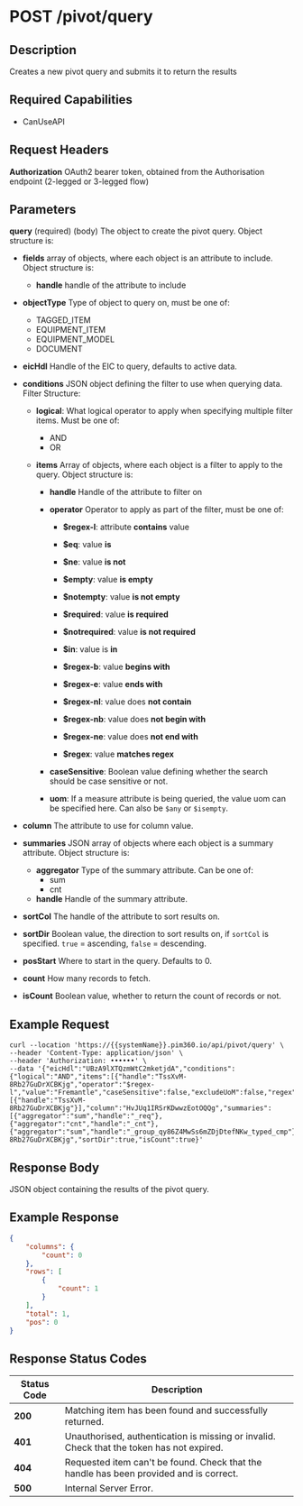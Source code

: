 # POST /pivot/query

## Description
Creates a new pivot query and submits it to return the results

## Required Capabilities
* CanUseAPI

## Request Headers

**Authorization** OAuth2 bearer token, obtained from the Authorisation endpoint (2-legged or 3-legged flow)

## Parameters
**query** (required) (body) The object to create the pivot query. Object structure is:

* **fields** array of objects, where each object is an attribute to include. Object structure is:
    * **handle** handle of the attribute to include
* **objectType** Type of object to query on, must be one of:
    * TAGGED_ITEM
    * EQUIPMENT_ITEM
    * EQUIPMENT_MODEL
    * DOCUMENT
* **eicHdl** Handle of the EIC to query, defaults to active data.

* **conditions** JSON object defining the filter to use when querying data. 
Filter Structure:
    * **logical**: What logical operator to apply when specifying multiple filter items. Must be one of:
        * AND
        * OR
    
    * **items** Array of objects, where each object is a filter to apply to the query. Object structure is:
        * **handle** Handle of the attribute to filter on
        * **operator** Operator to apply as part of the filter, must be one of:
            * **$regex-l**: attribute **contains** value
            
            * **$eq**: value **is**

            * **$ne**: value **is not**

            * **$empty**:  value **is empty**

            * **$notempty**: value **is not empty**

            * **$required**: value **is required**

            * **$notrequired**: value **is not required**

            * **$in**: value is **in**

            * **$regex-b**: value **begins with**

            * **$regex-e**: value **ends with**

            * **$regex-nl**: value does **not contain**

            * **$regex-nb**: value does **not begin with**

            * **$regex-ne**: value does **not end with**

            * **$regex**: value **matches regex**
        * **caseSensitive**: Boolean value defining whether the search should be case sensitive or not.

        * **uom**: If a measure attribute is being queried, the value uom can be specified here. Can also be ``$any`` or ``$isempty``.

* **column** The attribute to use for column value.

* **summaries** JSON array of objects where each object is a summary attribute. Object structure is:
    * **aggregator** Type of the summary attribute. Can be one of: 
        * sum
        * cnt
    * **handle** Handle of the summary attribute.

* **sortCol** The handle of the attribute to sort results on.

* **sortDir** Boolean value, the direction to sort results on, if `sortCol` is specified. `true` = ascending, `false` = descending.

* **posStart** Where to start in the query. Defaults to 0.

* **count** How many records to fetch.

* **isCount** Boolean value, whether to return the count of records or not.

## Example Request
```
curl --location 'https://{{systemName}}.pim360.io/api/pivot/query' \
--header 'Content-Type: application/json' \
--header 'Authorization: ••••••' \
--data '{"eicHdl":"UBzA9lXTQzmWtC2mketjdA","conditions":{"logical":"AND","items":[{"handle":"TssXvM-8Rb27GuDrXCBKjg","operator":"$regex-l","value":"Fremantle","caseSensitive":false,"excludeUoM":false,"regex":false,"uom":null}]},"fields":[{"handle":"TssXvM-8Rb27GuDrXCBKjg"}],"column":"HvJUq1IRSrKDwwzEotOQQg","summaries":[{"aggregator":"sum","handle":"_req"},{"aggregator":"cnt","handle":"_cnt"},{"aggregator":"sum","handle":"_group_qy86Z4MwSs6mZDjDtefNKw_typed_cmp"}],"objectType":"TAGGED_ITEM","sortCol":"TssXvM-8Rb27GuDrXCBKjg","sortDir":true,"isCount":true}'
```

## Response Body
JSON object containing the results of the pivot query.

## Example Response
```JSON
{
    "columns": {
        "count": 0
    },
    "rows": [
        {
            "count": 1
        }
    ],
    "total": 1,
    "pos": 0
}
```

## Response Status Codes
| Status Code | Description |
| -------- | ------- |
|**200** |Matching item has been found and successfully returned.|
|**401** |Unauthorised, authentication is missing or invalid. Check that the token has not expired.|
|**404**| Requested item can't be found. Check that the handle has been provided and is correct.|
|**500**| Internal Server Error.|


